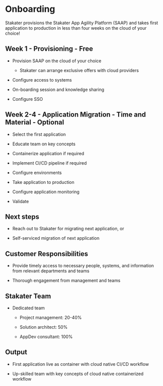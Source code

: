 # Onboarding

Stakater provisions the Stakater App Agility Platform (SAAP) and takes first application to production in less than four weeks on the cloud of your choice!

## Week 1 - Provisioning - Free

- Provision SAAP on the cloud of your choice

    - Stakater can arrange exclusive offers with cloud providers

- Configure access to systems

- On-boarding session and knowledge sharing

- Configure SSO

## Week 2-4 - Application Migration - Time and Material - Optional

- Select the first application

- Educate team on key concepts

- Containerize application if required

- Implement CI/CD pipeline if required

- Configure environments

- Take application to production

- Configure application monitoring

- Validate

## Next steps

- Reach out to Stakater for migrating next application, or

- Self-serviced migration of next application

## Customer Responsibilities

- Provide timely access to necessary people, systems, and information from relevant departments and teams

- Thorough engagement from management and teams

## Stakater Team

- Dedicated team

    - Project management: 20-40%

    - Solution architect: 50%

    - AppDev consultant: 100%

## Output

- First application live as container with cloud native CI/CD workflow

- Up-skilled team with key concepts of cloud native containerized workflow
